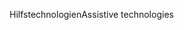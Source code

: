 <span data-ttu-id="a5847-101">Hilfstechnologien</span><span class="sxs-lookup"><span data-stu-id="a5847-101">Assistive technologies</span></span>